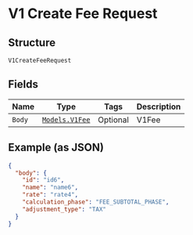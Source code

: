 
# V1 Create Fee Request

## Structure

`V1CreateFeeRequest`

## Fields

| Name | Type | Tags | Description |
|  --- | --- | --- | --- |
| `Body` | [`Models.V1Fee`](/doc/models/v1-fee.md) | Optional | V1Fee |

## Example (as JSON)

```json
{
  "body": {
    "id": "id6",
    "name": "name6",
    "rate": "rate4",
    "calculation_phase": "FEE_SUBTOTAL_PHASE",
    "adjustment_type": "TAX"
  }
}
```

